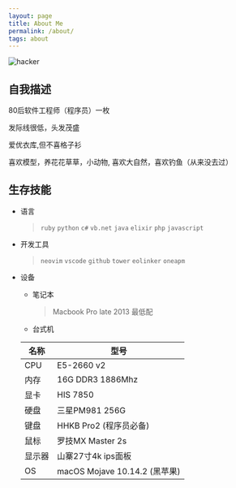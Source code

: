 ```yaml
---
layout: page
title: About Me
permalink: /about/
tags: about
---
```


![hacker](https://i.loli.net/2019/01/11/5c37821e86ee2.jpg)

## 自我描述

80后软件工程师（程序员）一枚

发际线很低，头发茂盛

爱优衣库,但不喜格子衫

喜欢模型，养花花草草，小动物, 喜欢大自然，喜欢钓鱼（从来没去过）


## 生存技能

* 语言
  > `ruby` `python` `c#` `vb.net` `java` `elixir` `php` `javascript`
* 开发工具
  > `neovim` `vscode` `github` `tower` `eolinker` `oneapm`
* 设备
  + 笔记本
    > Macbook Pro late 2013 最低配
  + 台式机

  | 名称   | 型号                          |
  | ------ | ----------------------------- |
  | CPU    | E5-2660 v2                    |
  | 内存   | 16G DDR3 1886Mhz              |
  | 显卡   | HIS 7850                      |
  | 硬盘   | 三星PM981 256G                |
  | 键盘   | HHKB Pro2 (程序员必备)        |
  | 鼠标   | 罗技MX Master 2s              |
  | 显示器 | 山寨27寸4k ips面板            |
  | OS     | macOS Mojave 10.14.2 (黑苹果) |
